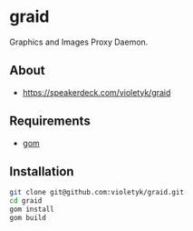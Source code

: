 # graid

Graphics and Images Proxy Daemon.

## About
- https://speakerdeck.com/violetyk/graid

## Requirements
- [gom](https://github.com/mattn/gom)

## Installation

```sh
git clone git@github.com:violetyk/graid.git
cd graid
gom install
gom build
```

